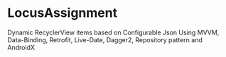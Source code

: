 # LocusAssignment
Dynamic RecyclerView items based on Configurable Json 
Using MVVM, Data-Binding, Retrofit, Live-Date, Dagger2, Repository pattern and AndroidX
